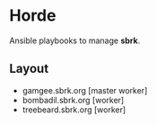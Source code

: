 # Horde

Ansible playbooks to manage **sbrk**.

## Layout

- gamgee.sbrk.org [master worker]
- bombadil.sbrk.org [worker]
- treebeard.sbrk.org [worker]


